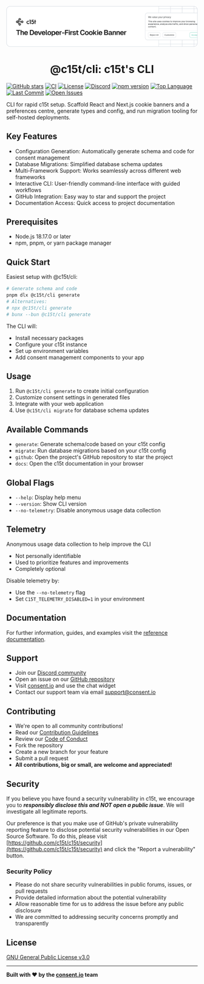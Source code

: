 <p align="center">
  <a href="https://c15t.com?utm_source=github&utm_medium=repopage_%40c15t%2Fcli" target="_blank" rel="noopener noreferrer">
    <picture>
      <source media="(prefers-color-scheme: dark)" srcset="../../docs/assets/c15t-banner-readme-dark.svg">
      <img src="../../docs/assets/c15t-banner-readme-light.svg" alt="c15t Banner">
    </picture>
  </a>
  <br />
  <h1 align="center">@c15t/cli: c15t's CLI</h1>
</p>

[![GitHub stars](https://img.shields.io/github/stars/c15t/c15t?style=flat-square)](https://github.com/c15t/c15t)
[![CI](https://img.shields.io/github/actions/workflow/status/c15t/c15t/ci.yml?style=flat-square)](https://github.com/c15t/c15t/actions/workflows/ci.yml)
[![License](https://img.shields.io/badge/license-GPL--3.0-blue.svg?style=flat-square)](https://github.com/c15t/c15t/blob/main/LICENSE.md)
[![Discord](https://img.shields.io/discord/1312171102268690493?style=flat-square)](https://c15t.com/discord)
[![npm version](https://img.shields.io/npm/v/%40c15t%2Fcli?style=flat-square)](https://www.npmjs.com/package/@c15t/cli)
[![Top Language](https://img.shields.io/github/languages/top/c15t/c15t?style=flat-square)](https://github.com/c15t/c15t)
[![Last Commit](https://img.shields.io/github/last-commit/c15t/c15t?style=flat-square)](https://github.com/c15t/c15t/commits/main)
[![Open Issues](https://img.shields.io/github/issues/c15t/c15t?style=flat-square)](https://github.com/c15t/c15t/issues)

CLI for rapid c15t setup. Scaffold React and Next.js cookie banners and a preferences centre, generate types and config, and run migration tooling for self-hosted deployments.

## Key Features

- Configuration Generation: Automatically generate schema and code for consent management
- Database Migrations: Simplified database schema updates
- Multi-Framework Support: Works seamlessly across different web frameworks
- Interactive CLI: User-friendly command-line interface with guided workflows
- GitHub Integration: Easy way to star and support the project
- Documentation Access: Quick access to project documentation

## Prerequisites

- Node.js 18.17.0 or later
- npm, pnpm, or yarn package manager

## Quick Start

Easiest setup with @c15t/cli:

```bash
# Generate schema and code
pnpm dlx @c15t/cli generate
# Alternatives:
# npx @c15t/cli generate
# bunx --bun @c15t/cli generate
```

The CLI will:

- Install necessary packages
- Configure your c15t instance
- Set up environment variables
- Add consent management components to your app

## Usage

1. Run `@c15t/cli generate` to create initial configuration
2. Customize consent settings in generated files
3. Integrate with your web application
4. Use `@c15t/cli migrate` for database schema updates

## Available Commands

- `generate`: Generate schema/code based on your c15t config
- `migrate`: Run database migrations based on your c15t config
- `github`: Open the project's GitHub repository to star the project
- `docs`: Open the c15t documentation in your browser

## Global Flags

- `--help`: Display help menu
- `--version`: Show CLI version
- `--no-telemetry`: Disable anonymous usage data collection

## Telemetry

Anonymous usage data collection to help improve the CLI

- Not personally identifiable
- Used to prioritize features and improvements
- Completely optional

Disable telemetry by:

- Use the `--no-telemetry` flag
- Set `C15T_TELEMETRY_DISABLED=1` in your environment

## Documentation

For further information, guides, and examples visit the [reference documentation](https://c15t.com/docs/cli/overview).

## Support

- Join our [Discord community](https://c15t.com/discord)
- Open an issue on our [GitHub repository](https://github.com/c15t/c15t/issues)
- Visit [consent.io](https://consent.io) and use the chat widget
- Contact our support team via email [support@consent.io](mailto:support@consent.io)

## Contributing

- We're open to all community contributions!
- Read our [Contribution Guidelines](https://c15t.com/docs/oss/contributing)
- Review our [Code of Conduct](https://c15t.com/docs/oss/code-of-conduct)
- Fork the repository
- Create a new branch for your feature
- Submit a pull request
- **All contributions, big or small, are welcome and appreciated!**

## Security

If you believe you have found a security vulnerability in c15t, we encourage you to **_responsibly disclose this and NOT open a public issue_**. We will investigate all legitimate reports.

Our preference is that you make use of GitHub's private vulnerability reporting feature to disclose potential security vulnerabilities in our Open Source Software. To do this, please visit [https://github.com/c15t/c15t/security](https://github.com/c15t/c15t/security) and click the "Report a vulnerability" button.

### Security Policy

- Please do not share security vulnerabilities in public forums, issues, or pull requests
- Provide detailed information about the potential vulnerability
- Allow reasonable time for us to address the issue before any public disclosure
- We are committed to addressing security concerns promptly and transparently

## License

[GNU General Public License v3.0](https://github.com/c15t/c15t/blob/main/LICENSE.md)

---

**Built with ❤️ by the [consent.io](https://www.consent.io) team**
